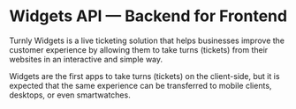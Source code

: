 # Widgets API — Backend for Frontend

Turnly Widgets is a live ticketing solution that helps businesses improve the
customer experience by allowing them to take turns (tickets) from their websites
in an interactive and simple way.

Widgets are the first apps to take turns (tickets) on the client-side,
but it is expected that the same experience can be transferred to mobile
clients, desktops, or even smartwatches.
